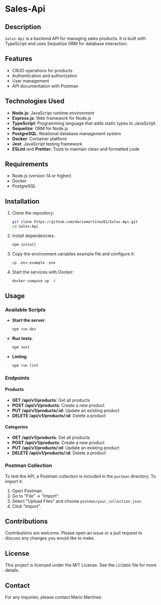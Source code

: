 
# Sales-Api

## Description
`Sales-Api` is a backend API for managing sales products. It is built with TypeScript and uses Sequelize ORM for database interaction.

## Features
- CRUD operations for products
- Authentication and authorization
- User management
- API documentation with Postman

## Technologies Used
- **Node.js**: JavaScript runtime environment
- **Express.js**: Web framework for Node.js
- **TypeScript**: Programming language that adds static types to JavaScript
- **Sequelize**: ORM for Node.js
- **PostgreSQL**: Relational database management system
- **Docker**: Container platform
- **Jest**: JavaScript testing framework
- **ESLint** and **Prettier**: Tools to maintain clean and formatted code

## Requirements
- Node.js (version 14 or higher)
- Docker
- PostgreSQL

## Installation
1. Clone the repository:
    ```bash
    git clone https://github.com/mariomartinez81/Sales-Api.git
    cd Sales-Api
    ```

2. Install dependencies:
    ```bash
    npm install
    ```

3. Copy the environment variables example file and configure it:
    ```bash
    cp .env.example .env
    ```

4. Start the services with Docker:
    ```bash
    docker-compose up -d
    ```

## Usage
### Available Scripts
- **Start the server**: 
    ```bash
    npm run dev
    ```
- **Run tests**: 
    ```bash
    npm test
    ```
- **Linting**: 
    ```bash
    npm run lint
    ```

### Endpoints
#### Products
- **GET /api/v1/products**: Get all products
- **POST /api/v1/products**: Create a new product
- **PUT /api/v1/products/:id**: Update an existing product
- **DELETE /api/v1/products/:id**: Delete a product

#### Categories
- **GET /api/v1/products**: Get all products
- **POST /api/v1/products**: Create a new product
- **PUT /api/v1/products/:id**: Update an existing product
- **DELETE /api/v1/products/:id**: Delete a product

### Postman Collection
To test the API, a Postman collection is included in the `postman` directory. To import it:
1. Open Postman.
2. Go to "File" -> "Import".
3. Select "Upload Files" and choose `postman/your_collection.json`.
4. Click "Import".

## Contributions
Contributions are welcome. Please open an issue or a pull request to discuss any changes you would like to make.

## License
This project is licensed under the MIT License. See the `LICENSE` file for more details.

## Contact
For any inquiries, please contact Mario Martínez.
